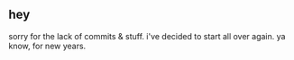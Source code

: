 ## hey

sorry for the lack of commits & stuff. i've decided to start all over again. ya know, for new years.
